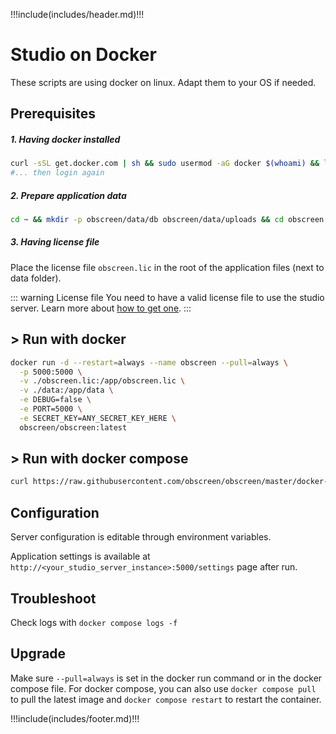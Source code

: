 !!!include(includes/header.md)!!!

# Studio on Docker

These scripts are using docker on linux. Adapt them to your OS if needed.

## Prerequisites

##### 1. Having docker installed
```bash
curl -sSL get.docker.com | sh && sudo usermod -aG docker $(whoami) && logout 
#... then login again
```

##### 2. Prepare application data
```bash
cd ~ && mkdir -p obscreen/data/db obscreen/data/uploads && cd obscreen
```

##### 3. Having license file
Place the license file `obscreen.lic` in the root of the application files (next to data folder).

::: warning License file
You need to have a valid license file to use the studio server. Learn more about [how to get one](https://obscreen.io/pricing).
:::

## > Run with docker

```bash
docker run -d --restart=always --name obscreen --pull=always \
  -p 5000:5000 \
  -v ./obscreen.lic:/app/obscreen.lic \
  -v ./data:/app/data \
  -e DEBUG=false \
  -e PORT=5000 \
  -e SECRET_KEY=ANY_SECRET_KEY_HERE \
  obscreen/obscreen:latest
```


## > Run with docker compose

```bash
curl https://raw.githubusercontent.com/obscreen/obscreen/master/docker-compose.yml > docker-compose.yml && docker compose up --detach --pull=always
```


## Configuration

Server configuration is editable through environment variables.

Application settings is available at `http://<your_studio_server_instance>:5000/settings` page after run.

## Troubleshoot

Check logs with `docker compose logs -f` 

## Upgrade

Make sure `--pull=always` is set in the docker run command or in the docker compose file.
For docker compose, you can also use `docker compose pull` to pull the latest image and `docker compose restart` to restart the container.


<!-- 1. Pull latest image
```bash
# Go next to the project folder
cd ~/obscreen

# Stop the container
docker compose down

# Pull the latest image
docker compose pull
```
2. Restart the container

- Using Command Line Interface: `docker compose up --detach --pull=always`<br />
- Using Docker Desktop: Manually restart the container from the dashboard -->


!!!include(includes/footer.md)!!!